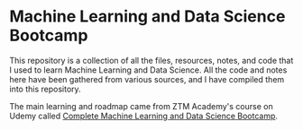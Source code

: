 # Machine Learning and Data Science Bootcamp

This repository is a collection of all the files, resources, notes, and code that I used to learn Machine Learning and Data Science. All the code and notes here have been gathered from various sources, and I have compiled them into this repository.

The main learning and roadmap came from ZTM Academy's course on Udemy called [Complete Machine Learning and Data Science Bootcamp](https://www.udemy.com/share/102vAM3@H5XRhtNJEcNlmDd10XB9mogV4-FFZJsoDWEZNIZC7rUdFEP3KAdlC4NqkcHDJz8a/).
